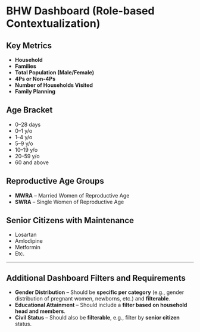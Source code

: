 # BHW Dashboard (Role-based Contextualization)

## Key Metrics
- **Household**
- **Families**
- **Total Population (Male/Female)**
- **4Ps or Non-4Ps**
- **Number of Households Visited**
- **Family Planning**

## Age Bracket
- 0–28 days  
- 0–1 y/o  
- 1–4 y/o  
- 5–9 y/o  
- 10–19 y/o  
- 20–59 y/o  
- 60 and above   

## Reproductive Age Groups
- **MWRA** – Married Women of Reproductive Age  
- **SWRA** – Single Women of Reproductive Age  

## Senior Citizens with Maintenance
- Losartan  
- Amlodipine 
- Metformin  
- Etc.

---

## Additional Dashboard Filters and Requirements

- **Gender Distribution** – Should be **specific per category** (e.g., gender distribution of pregnant women, newborns, etc.) and **filterable**.  
- **Educational Attainment** – Should include a **filter based on household head and members**.  
- **Civil Status** – Should also be **filterable**, e.g., filter by **senior citizen** status.  
